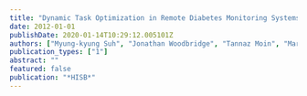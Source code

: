 ```yaml
---
title: "Dynamic Task Optimization in Remote Diabetes Monitoring Systems"
date: 2012-01-01
publishDate: 2020-01-14T10:29:12.005101Z
authors: ["Myung-kyung Suh", "Jonathan Woodbridge", "Tannaz Moin", "Mars Lan", "Nabil Alshurafa", "Lauren Samy", "Bobak Mortazavi", "Hassan Ghasemzadeh", "Alex A. T. Bui", "Sheila Ahmadi", "Majid Sarrafzadeh"]
publication_types: ["1"]
abstract: ""
featured: false
publication: "*HISB*"
---
```



